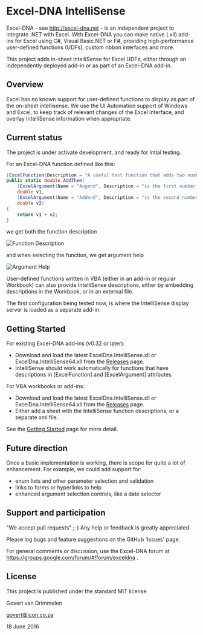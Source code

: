 Excel-DNA IntelliSense
======================
Excel-DNA - see http://excel-dna.net - is an independent project to integrate .NET with Excel.
With Excel-DNA you can make native (.xll) add-ins for Excel using C#, Visual Basic.NET or F#, providing high-performance user-defined functions (UDFs), custom ribbon interfaces and more.

This project adds in-sheet IntelliSense for Excel UDFs, either through an independently deployed add-in or as part of an Excel-DNA add-in.

Overview
--------
Excel has no known support for user-defined functions to display as part of the on-sheet intellisense. We use the UI Automation support of Windows and Excel, to keep track of relevant changes of the Excel interface, and overlay IntelliSense information when appropriate.

Current status
--------------
The project is under activate development, and ready for intial testing.

For an Excel-DNA function defined like this:
```C#
[ExcelFunction(Description = "A useful test function that adds two numbers, and returns the sum.")]
public static double AddThem(
	[ExcelArgument(Name = "Augend", Description = "is the first number, to which will be added")] 
	double v1,
	[ExcelArgument(Name = "Addend", Description = "is the second number that will be added")]     
	double v2)
{
	return v1 + v2;
}
```
we get both the function description

![Function Description](https://raw.github.com/Excel-DNA/IntelliSense/master/Screenshots/FunctionDescription.PNG)

and when selecting the function, we get argument help

![Argument Help](https://raw.github.com/Excel-DNA/IntelliSense/master/Screenshots/ArgumentHelp.PNG)


User-defined functions written in VBA (either in an add-in or regular Workbook) can also provide IntelliSense descriptions, either by embedding descriptions in the Workbook, or in an external file.

The first configuration being tested now, is where the IntelliSense display server is loaded as a separate add-in.

Getting Started
---------------

For existing Excel-DNA add-ins (v0.32 or later):
  * Download and load the latest ExcelDna.IntelliSense.xll or ExcelDna.IntelliSense64.xll from the [Releases](https://github.com/Excel-DNA/IntelliSense/releases) page.
  * IntelliSense should work automatically for functions that have descriptions in [ExcelFunction] and [ExcelArgument] attributes.

For VBA workbooks or add-ins:
  * Download and load the latest ExcelDna.IntelliSense.xll or ExcelDna.IntelliSense64.xll from the [Releases](https://github.com/Excel-DNA/IntelliSense/releases) page.
  * Either add a sheet with the IntelliSense function descriptions, or a separate xml file.

See the [Getting Started](https://github.com/Excel-DNA/IntelliSense/wiki/Getting-Started) page for more detail.

Future direction
----------------

Once a basic implementation is working, there is scope for quite a lot of enhancement. For example, we could add support for:

  * enum lists and other parameter selection and validation
  * links to forms or hyperlinks to help
  * enhanced argument selection controls, like a date selector

Support and participation
-------------------------
"We accept pull requests" ;-) 
Any help or feedback is greatly appreciated.

Please log bugs and feature suggestions on the GitHub 'Issues' page.

For general comments or discussion, use the Excel-DNA forum at https://groups.google.com/forum/#!forum/exceldna .

License
-------
This project is published under the standard MIT license.


  Govert van Drimmelen
  
  govert@icon.co.za
  
  18 June 2016
  
